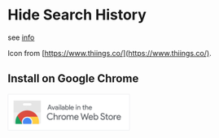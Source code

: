 # Hide Search History

see [info](./info.html)

Icon from [https://www.thiings.co/](https://www.thiings.co/).

## Install on Google Chrome

<a href="https://chromewebstore.google.com/detail/hide-search-history/kkmpehbeahopnccmcmifpenbdcgohiil?utm_campaign=github">
  <img src="images/store-badge.png" width="240" height="auto" />
</a>

